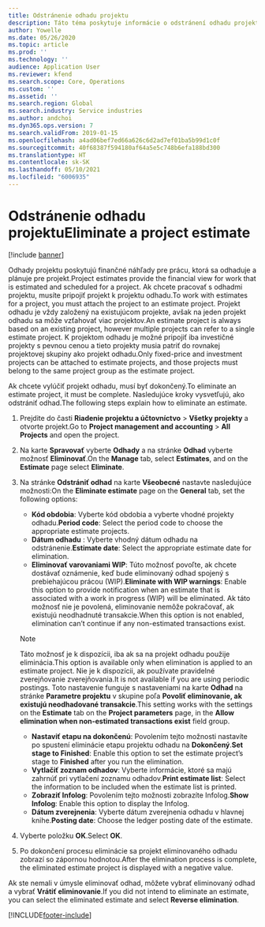 ```yaml
---
title: Odstránenie odhadu projektu
description: Táto téma poskytuje informácie o odstránení odhadu projektu po jeho dokončení.
author: Yowelle
ms.date: 05/26/2020
ms.topic: article
ms.prod: ''
ms.technology: ''
audience: Application User
ms.reviewer: kfend
ms.search.scope: Core, Operations
ms.custom: ''
ms.assetid: ''
ms.search.region: Global
ms.search.industry: Service industries
ms.author: andchoi
ms.dyn365.ops.version: 7
ms.search.validFrom: 2019-01-15
ms.openlocfilehash: a4ad06bef7ed66a626c6d2ad7ef01ba5b99d1c0f
ms.sourcegitcommit: 40f68387f594180af64a5e5c748b6efa188bd300
ms.translationtype: HT
ms.contentlocale: sk-SK
ms.lasthandoff: 05/10/2021
ms.locfileid: "6006935"
---
```

# <a name="eliminate-a-project-estimate"></a><span data-ttu-id="45f32-103">Odstránenie odhadu projektu</span><span class="sxs-lookup"><span data-stu-id="45f32-103">Eliminate a project estimate</span></span>

[!include [banner](../includes/banner.md)]

<span data-ttu-id="45f32-104">Odhady projektu poskytujú finančné náhľady pre prácu, ktorá sa odhaduje a plánuje pre projekt.</span><span class="sxs-lookup"><span data-stu-id="45f32-104">Project estimates provide the financial view for work that is estimated and scheduled for a project.</span></span> <span data-ttu-id="45f32-105">Ak chcete pracovať s odhadmi projektu, musíte pripojiť projekt k projektu odhadu.</span><span class="sxs-lookup"><span data-stu-id="45f32-105">To work with estimates for a project, you must attach the project to an estimate project.</span></span> <span data-ttu-id="45f32-106">Projekt odhadu je vždy založený na existujúcom projekte, avšak na jeden projekt odhadu sa môže vzťahovať viac projektov.</span><span class="sxs-lookup"><span data-stu-id="45f32-106">An estimate project is always based on an existing project, however multiple projects can refer to a single estimate project.</span></span> <span data-ttu-id="45f32-107">K projektom odhadu je možné pripojiť iba investičné projekty s pevnou cenou a tieto projekty musia patriť do rovnakej projektovej skupiny ako projekt odhadu.</span><span class="sxs-lookup"><span data-stu-id="45f32-107">Only fixed-price and investment projects can be attached to estimate projects, and those projects must belong to the same project group as the estimate project.</span></span>

<span data-ttu-id="45f32-108">Ak chcete vylúčiť projekt odhadu, musí byť dokončený.</span><span class="sxs-lookup"><span data-stu-id="45f32-108">To eliminate an estimate project, it must be complete.</span></span> <span data-ttu-id="45f32-109">Nasledujúce kroky vysvetľujú, ako odstrániť odhad.</span><span class="sxs-lookup"><span data-stu-id="45f32-109">The following steps explain how to eliminate an estimate.</span></span>

1. <span data-ttu-id="45f32-110">Prejdite do časti **Riadenie projektu a účtovníctvo** > **Všetky projekty** a otvorte projekt.</span><span class="sxs-lookup"><span data-stu-id="45f32-110">Go to **Project management and accounting** > **All Projects** and open the project.</span></span> 
2. <span data-ttu-id="45f32-111">Na karte **Spravovať** vyberte **Odhady** a na stránke **Odhad** vyberte možnosť **Eliminovať**.</span><span class="sxs-lookup"><span data-stu-id="45f32-111">On the **Manage** tab, select **Estimates**, and on the **Estimate** page select **Eliminate**.</span></span>
3. <span data-ttu-id="45f32-112">Na stránke **Odstrániť odhad** na karte **Všeobecné** nastavte nasledujúce možnosti:</span><span class="sxs-lookup"><span data-stu-id="45f32-112">On the **Eliminate estimate** page on the **General** tab, set the following options:</span></span>

   - <span data-ttu-id="45f32-113">**Kód obdobia**: Vyberte kód obdobia a vyberte vhodné projekty odhadu.</span><span class="sxs-lookup"><span data-stu-id="45f32-113">**Period code**: Select the period code to choose the appropriate estimate projects.</span></span> 
   - <span data-ttu-id="45f32-114">**Dátum odhadu** : Vyberte vhodný dátum odhadu na odstránenie.</span><span class="sxs-lookup"><span data-stu-id="45f32-114">**Estimate date**: Select the appropriate estimate date for elimination.</span></span>
   - <span data-ttu-id="45f32-115">**Eliminovať varovaniami WIP**: Túto možnosť povoľte, ak chcete dostávať oznámenie, keď bude eliminovaný odhad spojený s prebiehajúcou prácou (WIP).</span><span class="sxs-lookup"><span data-stu-id="45f32-115">**Eliminate with WIP warnings**: Enable this option to provide notification when an estimate that is associated with a work in progress (WIP) will be eliminated.</span></span> <span data-ttu-id="45f32-116">Ak táto možnosť nie je povolená, eliminovanie nemôže pokračovať, ak existujú neodhadnuté transakcie.</span><span class="sxs-lookup"><span data-stu-id="45f32-116">When this option is not enabled, elimination can’t continue if any non-estimated transactions exist.</span></span> 
   > [!NOTE]
   > <span data-ttu-id="45f32-117">Táto možnosť je k dispozícii, iba ak sa na projekt odhadu použije eliminácia.</span><span class="sxs-lookup"><span data-stu-id="45f32-117">This option is available only when elimination is applied to an estimate project.</span></span> <span data-ttu-id="45f32-118">Nie je k dispozícii, ak používate pravidelné zverejňovanie zverejňovania.</span><span class="sxs-lookup"><span data-stu-id="45f32-118">It is not available if you are using periodic postings.</span></span> <span data-ttu-id="45f32-119">Toto nastavenie funguje s nastaveniami na karte **Odhad** na stránke **Parametre projektu** v skupine poľa **Povoliť eliminovanie, ak existujú neodhadované transakcie**.</span><span class="sxs-lookup"><span data-stu-id="45f32-119">This setting works with the settings on the **Estimate** tab on the **Project parameters** page, in the **Allow elimination when non-estimated transactions exist** field group.</span></span>
   - <span data-ttu-id="45f32-120">**Nastaviť etapu na dokončenú**: Povolením tejto možnosti nastavíte po spustení eliminácie etapu projektu odhadu na **Dokončený**.</span><span class="sxs-lookup"><span data-stu-id="45f32-120">**Set stage to Finished**: Enable this option to set the estimate project’s stage to **Finished** after you run the elimination.</span></span>
   - <span data-ttu-id="45f32-121">**Vytlačiť zoznam odhadov**: Vyberte informácie, ktoré sa majú zahrnúť pri vytlačení zoznamu odhadov.</span><span class="sxs-lookup"><span data-stu-id="45f32-121">**Print estimate list**: Select the information to be included when the estimate list is printed.</span></span>
   - <span data-ttu-id="45f32-122">**Zobraziť Infolog**: Povolením tejto možnosti zobrazíte Infolog.</span><span class="sxs-lookup"><span data-stu-id="45f32-122">**Show Infolog**: Enable this option to display the Infolog.</span></span>
   - <span data-ttu-id="45f32-123">**Dátum zverejnenia**: Vyberte dátum zverejnenia odhadu v hlavnej knihe.</span><span class="sxs-lookup"><span data-stu-id="45f32-123">**Posting date**: Choose the ledger posting date of the estimate.</span></span>

4.  <span data-ttu-id="45f32-124">Vyberte položku **OK**.</span><span class="sxs-lookup"><span data-stu-id="45f32-124">Select **OK**.</span></span>
5. <span data-ttu-id="45f32-125">Po dokončení procesu eliminácie sa projekt eliminovaného odhadu zobrazí so zápornou hodnotou.</span><span class="sxs-lookup"><span data-stu-id="45f32-125">After the elimination process is complete, the eliminated estimate project is displayed with a negative value.</span></span> 

<span data-ttu-id="45f32-126">Ak ste nemali v úmysle eliminovať odhad, môžete vybrať eliminovaný odhad a vybrať **Vrátiť eliminovanie**.</span><span class="sxs-lookup"><span data-stu-id="45f32-126">If you did not intend to eliminate an estimate, you can select the eliminated estimate and select **Reverse elimination**.</span></span>   


[!INCLUDE[footer-include](../includes/footer-banner.md)]